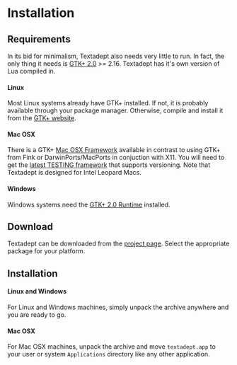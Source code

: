 # Installation

## Requirements

In its bid for minimalism, Textadept also needs very little to run. In fact, the
only thing it needs is [GTK+ 2.0][GTK2] >= 2.16. Textadept has it's own version
of Lua compiled in.

#### Linux

Most Linux systems already have GTK+ installed. If not, it is probably available
through your package manager. Otherwise, compile and install it from the
[GTK+ website][GTK-Linux].

#### Mac OSX

There is a GTK+ [Mac OSX Framework][GTK-OSX] available in contrast to using GTK+
from Fink or DarwinPorts/MacPorts in conjuction with X11. You will need to get
the [latest TESTING framework][GTK-OSX-Latest] that supports versioning. Note
that Textadept is designed for Intel Leopard Macs.

#### Windows

Windows systems need the [GTK+ 2.0 Runtime][GTK-Runtime] installed.

[GTK2]: http://gtk.org
[GTK-Linux]: http://www.gtk.org/download-linux.html
[GTK-OSX]: http://gtk-osx.org
[GTK-OSX-Latest]: http://people.imendio.com/richard/stuff/Gtk-Framework-2.14.3-2-test1.dmg
[GTK-Runtime]: http://sourceforge.net/projects/gtk-win/

## Download

Textadept can be downloaded from the [project page][Download]. Select the
appropriate package for your platform.

[Download]: http://textadept.googlecode.com/

## Installation

#### Linux and Windows

For Linux and Windows machines, simply unpack the archive anywhere and you are
ready to go.

#### Mac OSX

For Mac OSX machines, unpack the archive and move `textadept.app` to your user
or system `Applications` directory like any other application.
